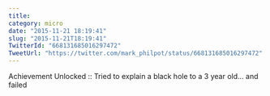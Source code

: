 ```yaml
---
title: 
category: micro
date: "2015-11-21 18:19:41"
slug: "2015-11-21T18:19:41"
TwitterId: "668131685016297472"
TweetUrl: "https://twitter.com/mark_philpot/status/668131685016297472"
---
```


Achievement Unlocked :: Tried to explain a black hole to a 3 year old... and
failed

